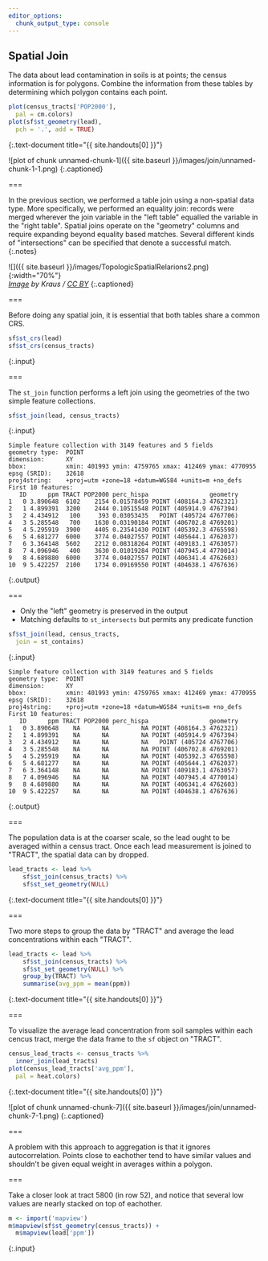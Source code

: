 ```yaml
---
editor_options: 
  chunk_output_type: console
---
```


## Spatial Join

The data about lead contamination in soils is at points; the census information
is for polygons. Combine the information from these tables by determining which
polygon contains each point.


~~~r
plot(census_tracts['POP2000'],
  pal = cm.colors)
plot(sf$st_geometry(lead),
  pch = '.', add = TRUE)
~~~
{:.text-document title="{{ site.handouts[0] }}"}

![plot of chunk unnamed-chunk-1]({{ site.baseurl }}/images/join/unnamed-chunk-1-1.png)
{:.captioned}


===

In the previous section, we performed a table join using a non-spatial
data type. More specifically, we performed an equality join: records were merged
wherever the join variable in the "left table" equalled the variable in the
"right table". Spatial joins operate on the "geometry" columns and require
expanding beyond equality based matches. Several different kinds of "intersections" can be specified that denote a successful match.
{:.notes}

![]({{ site.baseurl }}/images/TopologicSpatialRelarions2.png){:width="70%"}  
*[Image][geometry-predicates] by Kraus / [CC BY]*
{:.captioned}

===

Before doing any spatial join, it is essential that both tables share a common
CRS.


~~~r
sf$st_crs(lead)
sf$st_crs(census_tracts)
~~~
{:.input}


===

The `st_join` function performs a left join using the geometries of the two
simple feature collections.


~~~r
sf$st_join(lead, census_tracts)
~~~
{:.input}

~~~
Simple feature collection with 3149 features and 5 fields
geometry type:  POINT
dimension:      XY
bbox:           xmin: 401993 ymin: 4759765 xmax: 412469 ymax: 4770955
epsg (SRID):    32618
proj4string:    +proj=utm +zone=18 +datum=WGS84 +units=m +no_defs
First 10 features:
   ID      ppm TRACT POP2000 perc_hispa                 geometry
1   0 3.890648  6102    2154 0.01578459 POINT (408164.3 4762321)
2   1 4.899391  3200    2444 0.10515548 POINT (405914.9 4767394)
3   2 4.434912   100     393 0.03053435   POINT (405724 4767706)
4   3 5.285548   700    1630 0.03190184 POINT (406702.8 4769201)
5   4 5.295919  3900    4405 0.23541430 POINT (405392.3 4765598)
6   5 4.681277  6000    3774 0.04027557 POINT (405644.1 4762037)
7   6 3.364148  5602    2212 0.08318264 POINT (409183.1 4763057)
8   7 4.096946   400    3630 0.01019284 POINT (407945.4 4770014)
9   8 4.689880  6000    3774 0.04027557 POINT (406341.4 4762603)
10  9 5.422257  2100    1734 0.09169550 POINT (404638.1 4767636)
~~~
{:.output}


===

- Only the "left" geometry is preserved in the output
- Matching defaults to `st_intersects` but permits any predicate function


~~~r
sf$st_join(lead, census_tracts,
  join = st_contains)
~~~
{:.input}

~~~
Simple feature collection with 3149 features and 5 fields
geometry type:  POINT
dimension:      XY
bbox:           xmin: 401993 ymin: 4759765 xmax: 412469 ymax: 4770955
epsg (SRID):    32618
proj4string:    +proj=utm +zone=18 +datum=WGS84 +units=m +no_defs
First 10 features:
   ID      ppm TRACT POP2000 perc_hispa                 geometry
1   0 3.890648    NA      NA         NA POINT (408164.3 4762321)
2   1 4.899391    NA      NA         NA POINT (405914.9 4767394)
3   2 4.434912    NA      NA         NA   POINT (405724 4767706)
4   3 5.285548    NA      NA         NA POINT (406702.8 4769201)
5   4 5.295919    NA      NA         NA POINT (405392.3 4765598)
6   5 4.681277    NA      NA         NA POINT (405644.1 4762037)
7   6 3.364148    NA      NA         NA POINT (409183.1 4763057)
8   7 4.096946    NA      NA         NA POINT (407945.4 4770014)
9   8 4.689880    NA      NA         NA POINT (406341.4 4762603)
10  9 5.422257    NA      NA         NA POINT (404638.1 4767636)
~~~
{:.output}


===

The population data is at the coarser scale, so the lead ought to be averaged
within a census tract. Once each lead measurement is joined to "TRACT", the
spatial data can by dropped.


~~~r
lead_tracts <- lead %>%
    sf$st_join(census_tracts) %>%
    sf$st_set_geometry(NULL)
~~~
{:.text-document title="{{ site.handouts[0] }}"}


===

Two more steps to group the data by "TRACT" and average the lead concentrations within each "TRACT".


~~~r
lead_tracts <- lead %>%
    sf$st_join(census_tracts) %>%
    sf$st_set_geometry(NULL) %>%
    group_by(TRACT) %>%
    summarise(avg_ppm = mean(ppm))
~~~
{:.text-document title="{{ site.handouts[0] }}"}


===

To visualize the average lead concentration from soil samples within each cencus tract, merge the data frame to the `sf` object on "TRACT".


~~~r
census_lead_tracts <- census_tracts %>%
  inner_join(lead_tracts)
plot(census_lead_tracts['avg_ppm'],
  pal = heat.colors)
~~~
{:.text-document title="{{ site.handouts[0] }}"}

![plot of chunk unnamed-chunk-7]({{ site.baseurl }}/images/join/unnamed-chunk-7-1.png)
{:.captioned}


===

A problem with this approach to aggregation is that it ignores autocorrelation. Points close to eachother tend to have similar values and shouldn't be given equal weight in averages within a polygon.

===

Take a closer look at tract 5800 (in row 52), and notice that several low values are nearly
stacked on top of eachother.


~~~r
m <- import('mapview')
m$mapview(sf$st_geometry(census_tracts)) +
  m$mapview(lead['ppm'])
~~~
{:.input}


[geometry-predicates]: https://en.wikipedia.org/wiki/DE-9IM
[CC BY]: https://creativecommons.org/licenses/by-sa/3.0/
